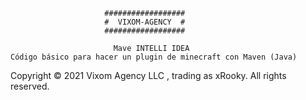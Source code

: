                          ##################
                         #  VIXOM-AGENCY  #
                         ##################

                           Mave INTELLI IDEA
    Código básico para hacer un plugin de minecraft con Maven (Java)

Copyright © 2021 Vixom Agency LLC , trading as xRooky. All rights reserved.
